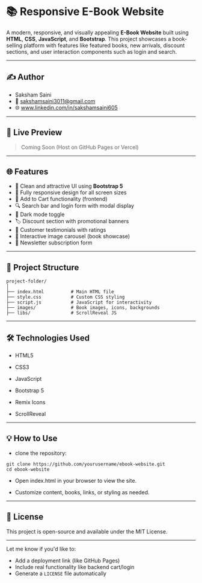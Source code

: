 # 📚 Responsive E-Book Website

A modern, responsive, and visually appealing **E-Book Website** built using **HTML**, **CSS**, **JavaScript**, and **Bootstrap**. This project showcases a book-selling platform with features like featured books, new arrivals, discount sections, and user interaction components such as login and search.

---

## ✍️ Author
- Saksham Saini
- 📧 sakshamsaini3011@gmail.com 
- 🌐 www.linkedin.com/in/sakshamsaini605

---

## 🚀 Live Preview

> Coming Soon (Host on GitHub Pages or Vercel)

---

## 🌐 Features

- 🎨 Clean and attractive UI using **Bootstrap 5**
- 📱 Fully responsive design for all screen sizes
- 🛒 Add to Cart functionality (frontend)
- 🔍 Search bar and login form with modal display
- 🌙 Dark mode toggle
- 🏷 Discount section with promotional banners
- 🌟 Customer testimonials with ratings
- 🔄 Interactive image carousel (book showcase)
- 📧 Newsletter subscription form

---

## 📁 Project Structure

```plaintext
project-folder/
│
├── index.html          # Main HTML file
├── style.css           # Custom CSS styling
├── script.js           # JavaScript for interactivity
├── images/             # Book images, icons, backgrounds
├── libs/               # ScrollReveal JS

```
---

## 🛠 Technologies Used

- HTML5

- CSS3

- JavaScript

- Bootstrap 5

- Remix Icons

- ScrollReveal

---

## 💡 How to Use

- clone the repository:

```
git clone https://github.com/yourusername/ebook-website.git
cd ebook-website
```
- Open index.html in your browser to view the site.

- Customize content, books, links, or styling as needed.


---

## 📄 License
This project is open-source and available under the MIT License.


---

Let me know if you'd like to:
- Add a deployment link (like GitHub Pages)
- Include real functionality like backend cart/login
- Generate a `LICENSE` file automatically

